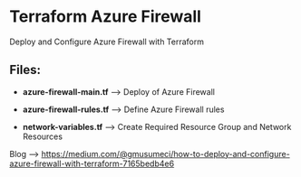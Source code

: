 # Terraform Azure Firewall

Deploy and Configure Azure Firewall with Terraform

## Files:

* **azure-firewall-main.tf** --> Deploy of Azure Firewall

* **azure-firewall-rules.tf** --> Define Azure Firewall rules

* **network-variables.tf** --> Create Required Resource Group and Network Resources


Blog --> https://medium.com/@gmusumeci/how-to-deploy-and-configure-azure-firewall-with-terraform-7165bedb4e6
